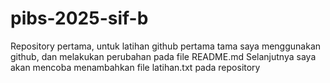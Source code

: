 # pibs-2025-sif-b
Repository pertama, untuk latihan github
pertama tama saya menggunakan github, dan melakukan perubahan pada file README.md
Selanjutnya saya akan mencoba menambahkan file latihan.txt pada repository

